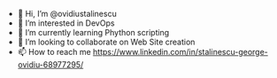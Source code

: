 - 👋 Hi, I’m @ovidiustalinescu
- 👀 I’m interested in DevOps
- 🌱 I’m currently learning Phython scripting
- 💞️ I’m looking to collaborate on Web Site creation
- 📫 How to reach me https://www.linkedin.com/in/stalinescu-george-ovidiu-68977295/

<!---
ovidiustalinescu/ovidiustalinescu is a ✨ special ✨ repository because its `README.md` (this file) appears on your GitHub profile.
You can click the Preview link to take a look at your changes.
--->
